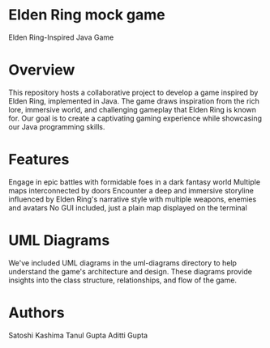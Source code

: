 
# Elden Ring mock game
Elden Ring-Inspired Java Game

# Overview
This repository hosts a collaborative project to develop a game inspired by Elden Ring, implemented in Java. The game draws inspiration from the rich lore, immersive world, and challenging gameplay that Elden Ring is known for. Our goal is to create a captivating gaming experience while showcasing our Java programming skills.

# Features
Engage in epic battles with formidable foes in a dark fantasy world
Multiple maps interconnected by doors
Encounter a deep and immersive storyline influenced by Elden Ring's narrative style with multiple weapons, enemies and avatars
No GUI included, just a plain map displayed on the terminal

# UML Diagrams
We've included UML diagrams in the uml-diagrams directory to help understand the game's architecture and design. These diagrams provide insights into the class structure, relationships, and flow of the game.

# Authors
Satoshi Kashima
Tanul Gupta
Aditti Gupta

